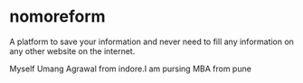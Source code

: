 # nomoreform
A platform to save your information and never need to fill any information on any other website on the internet.

Myself Umang Agrawal from indore.I am pursing MBA from pune
